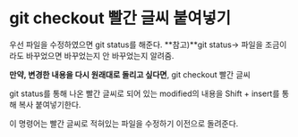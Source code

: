 # git checkout 빨간 글씨 붙여넣기

우선 파일을 수정하였으면 git status를 해준다.
**참고)**git status-> 파일을 조금이라도 바꾸었으면 바꾸었는지 안 바꾸었는지 알려줌.

**만약, 변경한 내용을 다시 원래대로 돌리고 싶다면**,
git checkout 빨간 글씨

git status를 통해 나온 빨간 글씨로 되어 있는 modified의 내용을 Shift + insert를 통해 복사 붙여넣기한다.

이 명령어는 빨간 글씨로 적혀있는 파일을 수정하기 이전으로 돌려준다.